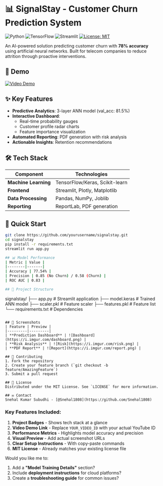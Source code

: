 # 📊 SignalStay - Customer Churn Prediction System

![Python](https://img.shields.io/badge/Python-3.8+-blue)
![TensorFlow](https://img.shields.io/badge/TensorFlow-2.12+-orange)
![Streamlit](https://img.shields.io/badge/Streamlit-1.25+-red)
[![License: MIT](https://img.shields.io/badge/License-MIT-yellow.svg)](LICENSE)

An AI-powered solution predicting customer churn with **78% accuracy** using artificial neural networks. Built for telecom companies to reduce attrition through proactive interventions.

## 🎥 Demo
[![Video Demo](https://img.youtube.com/vi/YOUR_VIDEO_ID/0.jpg)](https://youtu.be/YOUR_VIDEO_ID)

## ✨ Key Features
- **Predictive Analytics**: 3-layer ANN model (val_acc: 81.5%)
- **Interactive Dashboard**: 
  - Real-time probability gauges
  - Customer profile radar charts
  - Feature importance visualization
- **Automated Reporting**: PDF generation with risk analysis
- **Actionable Insights**: Retention recommendations

## 🛠 Tech Stack
| Component | Technologies |
|-----------|--------------|
| **Machine Learning** | TensorFlow/Keras, Scikit-learn |
| **Frontend** | Streamlit, Plotly, Matplotlib |
| **Data Processing** | Pandas, NumPy, Joblib |
| **Reporting** | ReportLab, PDF generation |

## 🚀 Quick Start
```bash
git clone https://github.com/yourusername/signalstay.git
cd signalstay
pip install -r requirements.txt
streamlit run app.py

## 📊 Model Performance
| Metric | Value |
|--------|-------|
| Accuracy | 77.54% |
| Precision | 0.85 (No Churn) / 0.58 (Churn) |
| ROC AUC | 0.83 |

## 📂 Project Structure
```
signalstay/
├── app.py                 # Streamlit application
├── model.keras            # Trained ANN model
├── scaler.pkl             # Feature scaler
├── features.pkl           # Feature list
└── requirements.txt       # Dependencies
```

## 📸 Screenshots
| Feature | Preview |
|---------|---------|
| **Prediction Dashboard** | ![Dashboard](https://i.imgur.com/dashboard.png) |
| **Risk Analysis** | ![Risk](https://i.imgur.com/risk.png) |
| **PDF Report** | ![Report](https://i.imgur.com/report.png) |

## 🤝 Contributing
1. Fork the repository
2. Create your feature branch (`git checkout -b feature/AmazingFeature`)
3. Submit a pull request

## 📜 License
Distributed under the MIT License. See `LICENSE` for more information.

## ✉️ Contact
Snehal Kumar Subudhi - [@Snehal1808](https://github.com/Snehal1808)
```

### Key Features Included:
1. **Project Badges** - Shows tech stack at a glance
2. **Video Demo Link** - Replace `YOUR_VIDEO_ID` with your actual YouTube ID
3. **Performance Metrics** - Highlights model accuracy and precision
4. **Visual Preview** - Add actual screenshot URLs
5. **Clear Setup Instructions** - With copy-paste commands
6. **MIT License** - Already matches your existing license file

Would you like me to:
1. Add a **"Model Training Details"** section?
2. Include **deployment instructions** for cloud platforms?
3. Create a **troubleshooting guide** for common issues?
